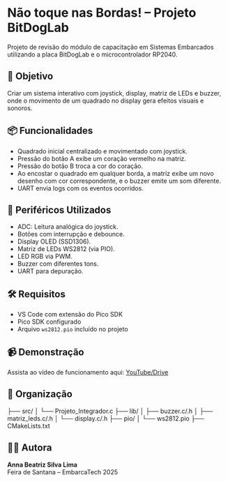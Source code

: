 # Não toque nas Bordas! – Projeto BitDogLab

Projeto de revisão do módulo de capacitação em Sistemas Embarcados utilizando a placa BitDogLab e o microcontrolador RP2040.

## 🎯 Objetivo
Criar um sistema interativo com joystick, display, matriz de LEDs e buzzer, onde o movimento de um quadrado no display gera efeitos visuais e sonoros.

## 📦 Funcionalidades
- Quadrado inicial centralizado e movimentado com joystick.
- Pressão do botão A exibe um coração vermelho na matriz.
- Pressão do botão B troca a cor do coração.
- Ao encostar o quadrado em qualquer borda, a matriz exibe um novo desenho com cor correspondente, e o buzzer emite um som diferente.
- UART envia logs com os eventos ocorridos.

## 🧩 Periféricos Utilizados
- ADC: Leitura analógica do joystick.
- Botões com interrupção e debounce.
- Display OLED (SSD1306).
- Matriz de LEDs WS2812 (via PIO).
- LED RGB via PWM.
- Buzzer com diferentes tons.
- UART para depuração.

## 🛠️ Requisitos
- VS Code com extensão do Pico SDK
- Pico SDK configurado
- Arquivo `ws2812.pio` incluído no projeto

## 📹 Demonstração
Assista ao vídeo de funcionamento aqui: [YouTube/Drive](https://drive.google.com/file/d/SEU_VIDEO_ID/view)

## 📁 Organização
├── src/ 
│ └── Projeto_Integrador.c 
├── lib/
│ ├── buzzer.c/.h 
│ ├── matriz_leds.c/.h 
│ └── display.c/.h 
├── pio/ 
│ └── ws2812.pio 
├── CMakeLists.txt

## 👩‍💻 Autora
**Anna Beatriz Silva Lima**  
Feira de Santana – EmbarcaTech 2025
